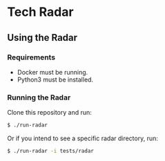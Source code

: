 Tech Radar
==========

Using the Radar
---------------

### Requirements

* Docker must be running.
* Python3 must be installed.

### Running the Radar

Clone this repository and run:

```bash
$ ./run-radar
```

Or if you intend to see a specific radar directory, run:

```bash
$ ./run-radar -i tests/radar
```
